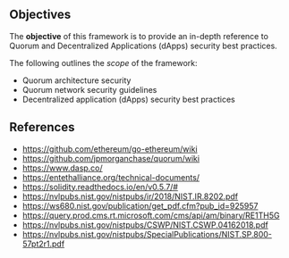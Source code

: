 ## Objectives 
The **objective** of this framework is to provide an in-depth reference to Quorum and
 Decentralized Applications (dApps) security best practices.

The following outlines the *scope* of the framework:

- Quorum architecture security 
- Quorum network security guidelines
- Decentralized application (dApps) security best practices


## References
+ https://github.com/ethereum/go-ethereum/wiki
+ https://github.com/jpmorganchase/quorum/wiki
+ https://www.dasp.co/
+ https://entethalliance.org/technical-documents/
+ https://solidity.readthedocs.io/en/v0.5.7/#
+ https://nvlpubs.nist.gov/nistpubs/ir/2018/NIST.IR.8202.pdf 
+ https://ws680.nist.gov/publication/get_pdf.cfm?pub_id=925957
+ https://query.prod.cms.rt.microsoft.com/cms/api/am/binary/RE1TH5G
+ https://nvlpubs.nist.gov/nistpubs/CSWP/NIST.CSWP.04162018.pdf
+ https://nvlpubs.nist.gov/nistpubs/SpecialPublications/NIST.SP.800-57pt2r1.pdf
